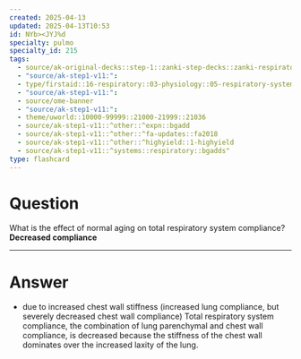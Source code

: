 ```yaml
---
created: 2025-04-13
updated: 2025-04-13T10:53
id: NYb><JYJ%d
specialty: pulmo
specialty_id: 215
tags:
  - source/ak-original-decks::step-1::zanki-step-decks::zanki-respiratory::respiratory-physiology
  - "source/ak-step1-v11:": 
  - type/firstaid::16-respiratory::03-physiology::05-respiratory-system-changes-in-the-elderly
  - "source/ak-step1-v11:": 
  - source/ome-banner
  - "source/ak-step1-v11:": 
  - theme/uworld::10000-99999::21000-21999::21036
  - source/ak-step1-v11::^other::^expn::bgadd
  - source/ak-step1-v11::^other::^fa-updates::fa2018
  - source/ak-step1-v11::^other::^highyield::1-highyield
  - source/ak-step1-v11::^systems::respiratory::bgadds"
type: flashcard
---
```


# Question
What is the effect of normal aging on total respiratory system compliance?   **Decreased compliance**

---

# Answer
- due to increased chest wall stiffness (increased lung compliance, but severely decreased chest wall compliance)   Total respiratory system compliance, the combination of lung parenchymal and chest wall compliance, is decreased because the stiffness of the chest wall dominates over the increased laxity of the lung.